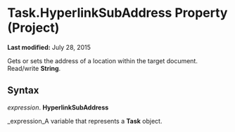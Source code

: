 
# Task.HyperlinkSubAddress Property (Project)

 **Last modified:** July 28, 2015

Gets or sets the address of a location within the target document. Read/write  **String**.

## Syntax

 _expression_. **HyperlinkSubAddress**

 _expression_A variable that represents a  **Task** object.

